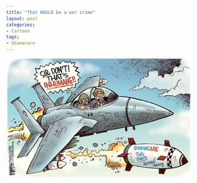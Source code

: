 ```yaml
---
title: "That WOULD be a war crime"
layout: post
categories:
- Cartoon
tags:
- Obamacare
---
```


![That WOULD be a war crime](/assets/img/2013/09/20130905-inhumane.jpg)
